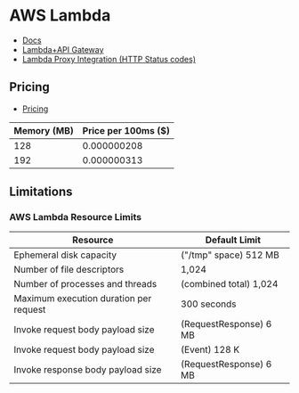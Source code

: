 # AWS Lambda

+ [Docs](https://docs.aws.amazon.com/lambda/latest/dg/welcome.html)
+ [Lambda+API Gateway](https://docs.aws.amazon.com/lambda/latest/dg/with-on-demand-https.html)
+ [Lambda Proxy Integration (HTTP Status codes)](http://docs.aws.amazon.com/apigateway/latest/developerguide/api-gateway-create-api-as-simple-proxy-for-lambda.html#api-gateway-proxy-integration-lambda-function-nodejs)

## Pricing

+ [Pricing](https://aws.amazon.com/lambda/pricing/)

| Memory (MB) | Price per 100ms ($) |
| ----------- | ------------------- |
| 128	      | 0.000000208         | 
| 192         | 0.000000313         |

## Limitations

### AWS Lambda Resource Limits

| Resource                                | Default Limit          |
| --------------------------------------- | ---------------------- |
| Ephemeral disk capacity                 | ("/tmp" space)	512 MB | 
| Number of file descriptors	          | 1,024                  |
| Number of processes and threads         | (combined total) 1,024 |
| Maximum execution duration per request  |	300 seconds            |
| Invoke request body payload size        | (RequestResponse) 6 MB |
| Invoke request body payload size        | (Event)	128 K          |
| Invoke response body payload size       | (RequestResponse) 6 MB |